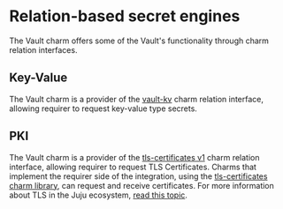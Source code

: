 # Relation-based secret engines

The Vault charm offers some of the Vault's functionality through charm relation interfaces.

## Key-Value

The Vault charm is a provider of the [vault-kv](https://charmhub.io/integrations/vault-kv) charm relation interface, allowing requirer to request key-value type secrets.

## PKI

The Vault charm is a provider of the [tls-certificates v1](https://charmhub.io/integrations/tls-certificates) charm relation interface, allowing requirer to request TLS Certificates.  Charms that implement the requirer side of the integration, using the [tls-certificates charm library](https://github.com/canonical/tls-certificates-interface), can request and receive certificates. For more information about TLS in the Juju ecosystem, [read this topic](https://charmhub.io/topics/security-with-x-509-certificates).
